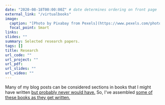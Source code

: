 ```yaml
---
date: "2020-08-18T00:00:00Z" # date determines ordering on front page
external_link: "/virtualbooks"
image:
  caption: "[Photo by Pixabay from Pexels](https://www.pexels.com/photo/book-book-pages-bookcase-browse-415071/)"
  focal_point: Smart
links:
slides: ""
summary: Selected research papers.
tags: []
title: Research
url_code: ""
url_project: ""
url_pdf:
url_slides: ""
url_video: ""
---
```


Many of my blog posts can be considered sections in books that I might have written [but probably never would have.](/blog/2013/8/17/a-blog-seriously) So, I've assembled [some of these books as they get written.](/blog/2013/10/13/virtual-books)